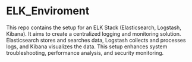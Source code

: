 # ELK_Enviroment
This repo contains the setup for an ELK Stack (Elasticsearch, Logstash, Kibana). It aims to create a centralized logging and monitoring solution. Elasticsearch stores and searches data, Logstash collects and processes logs, and Kibana visualizes the data. This setup enhances system troubleshooting, performance analysis, and security monitoring.
